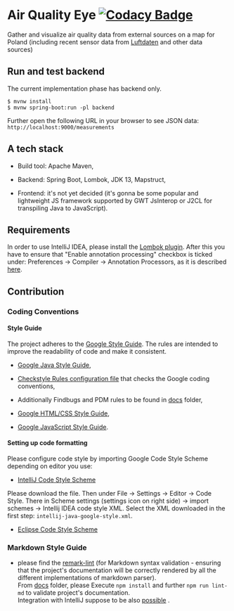 # Air Quality Eye [![Codacy Badge](https://api.codacy.com/project/badge/Grade/4444dc7f4e664f8b9ae6e0f3dcab539c)](https://www.codacy.com/manual/baldram/AirQ-Eye?utm_source=github.com&amp;utm_medium=referral&amp;utm_content=baldram/AirQ-Eye&amp;utm_campaign=Badge_Grade)
Gather and visualize air quality data from external sources on a map 
for Poland (including recent sensor data from [Luftdaten](https://luftdaten.info/en/home-en/) and other data sources)

## Run and test backend 

The current implementation phase has backend only.

```console
$ mvnw install
$ mvnw spring-boot:run -pl backend
```

Further open the following URL in your browser to see JSON 
data: `http://localhost:9000/measurements`

## A tech stack

*   Build tool: Apache Maven,

*   Backend: Spring Boot, Lombok, JDK 13, Mapstruct,

*   Frontend: it's not yet decided (it's gonna be some popular 
and lightweight JS framework supported by GWT JsInterop or J2CL 
for transpiling Java to JavaScript). 

## Requirements

In order to use IntelliJ IDEA, please install the 
[Lombok plugin](https://github.com/mplushnikov/lombok-intellij-plugin).
After this you have to ensure that "Enable annotation processing" 
checkbox is ticked under:
Preferences → Compiler → Annotation Processors, as it is described 
[here](https://stackoverflow.com/questions/14866765/building-with-lomboks-slf4j-and-intellij-cannot-find-symbol-log).

## Contribution

### Coding Conventions

#### Style Guide 

The project adheres to the [Google Style Guide](https://google.github.io/styleguide/). 
The rules are intended to improve the readability of code and make it consistent.

*   [Google Java Style Guide](https://google.github.io/styleguide/javaguide.html),
    
*   [Checkstyle Rules configuration file](checkstyle.xml) that checks the Google coding conventions,

*   Additionally Findbugs and PDM rules to be found in [docs](.) folder,

*   [Google HTML/CSS Style Guide](https://google.github.io/styleguide/htmlcssguide.xml),

*   [Google JavaScript Style Guide](https://google.github.io/styleguide/javascriptguide.xml).

#### Setting up code formatting 

Please configure code style by importing Google Code Style Scheme depending on editor you use:

*   [IntelliJ Code Style Scheme](https://raw.githubusercontent.com/google/styleguide/gh-pages/intellij-java-google-style.xml) 

Please download the file. Then under File → Settings → Editor → Code Style. There in Scheme settings 
(settings icon on right side) → import schemes → Intellij IDEA code style XML. Select the XML downloaded 
in the first step: `intellij-java-google-style.xml`. 

*   [Eclipse Code Style Scheme](https://raw.githubusercontent.com/google/styleguide/gh-pages/eclipse-java-google-style.xml)

### Markdown Style Guide
*   please find the [remark-lint](https://github.com/remarkjs/remark-lint#using-remark-to-fix-your-markdown) 
(for Markdown syntax validation - ensuring that the project's documentation 
will be correctly rendered by all the different implementations of markdown parser).<br />
From [docs](.) folder, please  Execute `npm install` and further `npm run lint-md` to validate project's 
documentation.<br />Integration with IntelliJ suppose to be also [possible](https://www.jetbrains.com/help/idea/eslint.html) .

